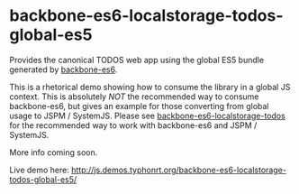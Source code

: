 # backbone-es6-localstorage-todos-global-es5

Provides the canonical TODOS web app using the global ES5 bundle generated by [backbone-es6](https://github.com/typhonjs/backbone-es6). 

This is a rhetorical demo showing how to consume the library in a global JS context. This is absolutely _NOT_ the recommended way to consume backbone-es6, but gives an example for those converting from global usage to JSPM / SystemJS. Please see
[backbone-es6-localstorage-todos](https://github.com/typhonjs-demos/backbone-es6-localstorage-todos) for the recommended way to work with backbone-es6 and JSPM / SystemJS.

More info coming soon.

Live demo here: http://js.demos.typhonrt.org/backbone-es6-localstorage-todos-global-es5/
